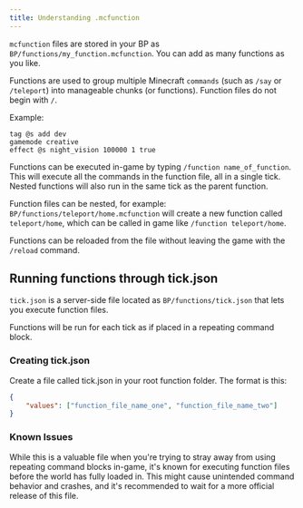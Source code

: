 ```yaml
---
title: Understanding .mcfunction
---
```


`mcfunction` files are stored in your BP as `BP/functions/my_function.mcfunction`. You can add as many functions as you like.

Functions are used to group multiple Minecraft `commands` (such as `/say` or `/teleport`) into manageable chunks (or functions). Function files do not begin with `/`.

Example:

```
tag @s add dev
gamemode creative
effect @s night_vision 100000 1 true
```

Functions can be executed in-game by typing `/function name_of_function`. This will execute all the commands in the function file, all in a single tick. Nested functions will also run in the same tick as the parent function.

Function files can be nested, for example: `BP/functions/teleport/home.mcfunction` will create a new function called `teleport/home`, which can be called in game like `/function teleport/home`.

Functions can be reloaded from the file without leaving the game with the `/reload` command.

## Running functions through tick.json

`tick.json` is a server-side file located as `BP/functions/tick.json` that lets you execute function files.

Functions will be run for each tick as if placed in a repeating command block.

### Creating tick.json

Create a file called tick.json in your root function folder. The format is this:

<CodeHeader></CodeHeader>

```json
{
	"values": ["function_file_name_one", "function_file_name_two"]
}
```

### Known Issues

While this is a valuable file when you're trying to stray away from using repeating command blocks in-game, it's known for executing function files before the world has fully loaded in. This might cause unintended command behavior and crashes, and it's recommended to wait for a more official release of this file.
